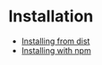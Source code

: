 
# Installation

- [Installing from dist](./installing-from-dist.md)
- [Installing with npm](./installing-with-npm.md)
